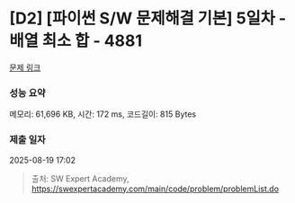 # [D2] [파이썬 S/W 문제해결 기본] 5일차 - 배열 최소 합 - 4881 

[문제 링크](https://swexpertacademy.com/main/code/problem/problemDetail.do?contestProbId=AWTQh00qQs0DFAVT) 

### 성능 요약

메모리: 61,696 KB, 시간: 172 ms, 코드길이: 815 Bytes

### 제출 일자

2025-08-19 17:02



> 출처: SW Expert Academy, https://swexpertacademy.com/main/code/problem/problemList.do